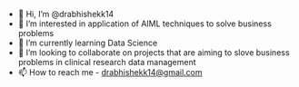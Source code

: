 - 👋 Hi, I’m @drabhishekk14
- 👀 I’m interested in application of AIML techniques to solve business problems
- 🌱 I’m currently learning Data Science
- 💞️ I’m looking to collaborate on projects that are aiming to slove business problems in clinical research data management
- 📫 How to reach me  - drabhishekk14@gmail.com

<!---
drabhishekk14/drabhishekk14 is a ✨ special ✨ repository because its `README.md` (this file) appears on your GitHub profile.
You can click the Preview link to take a look at your changes.
--->
